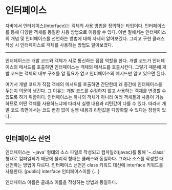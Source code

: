 # 인터페이스

자바에서 인터페이스(Interface)는 객체의 사용 방법을 정의하는 타입이다. 인터페이스를 통해 다양한 객체를 동일한 사용 방법으로 이용할 수 있다.
이번 절에서는 인터페이스의 개념 및 인터페이스를 선언하는 방법에 대해 자세히 알아보겠다. 그리고 구현 클래스 작성 시 인터페이스로 객체를 사용하는 
방법도 알아보겠다.

---

인터페이스는 개발 코드와 객체가 서로 통신하는 접점 역할을 한다. 개발 코드가 인터페이스의 메서드를 호출하면 인터페이스는 객체의 메서드를 호출시킨다.
그렇기 때문에 개발 코드는 객체의 내부 구조를 알 필요가 없고 인터페이스의 메서드만 알고 있으면 된다.

여기서 개발 코드가 직접 객체의 메서드를 호출하면 간단한데 왜 중간에 인터페이스를 두는지 의문이 생긴다. 그 이유는 개발 코드를 수정하지 않고
사용하는 객체를 변경할 수 있도록 하기 위함이다. 인터페이스는 하나의 객체가 아니라 여러 객체들과 사용이 가능하므로 어떤 객체를 사용하느냐에 따라서 
실행 내용과 리턴값이 다를 수 있다. 따라서 개발 코드 측면에서는 코드 변경 없이 실행 내용과 리턴값을 다양화할 수 있다는 장점이 있다.

---
## 인터페이스 선언

인터페이스는 '~java' 형태의 소스 파일로 작성되고 컴파일러(javac)를 통해 '~.class' 형태로 컴파일되기 때문에 물리적 형태는 클래스와 동일하다.
그러나 소스를 작성할 때 선언하는 방법이 다르다. 인터페이스 선언은 class 키워드 대신에 interface 키워드를 사용한다.
[public] interface 인터페이스이름 {...}

인터페이스 이름은 클래스 이름을 작성하는 방법과 동일하다.